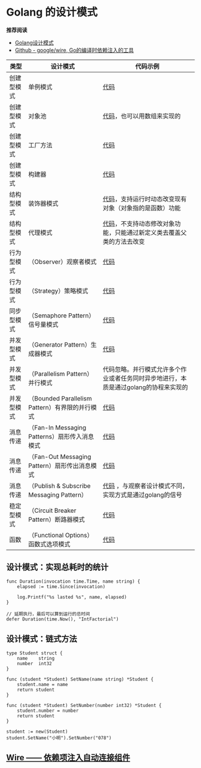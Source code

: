# Golang 的设计模式

**推荐阅读**

- [Golang设计模式](http://books.studygolang.com/go-patterns)
- [Github - google/wire, Go的编译时依赖注入的工具](https://github.com/google/wire)

| 类型 | 设计模式 | 代码示例 | 
| --- | --- | --- | 
| 创建型模式 | 单例模式 | [代码](./singleton.go) |
| 创建型模式 | 对象池 | [代码](./object_pool.go)，也可以用数组来实现的 |
| 创建型模式 | 工厂方法 | [代码](./factory_method.go) |
| 创建型模式 | 构建器 | [代码](./builder.go) |
| 结构型模式 | 装饰器模式 | [代码](./decorator.go)，支持运行时动态改变现有对象（对象指的是函数）功能 | 
| 结构型模式 | 代理模式 | [代码](./proxy.go)，不支持动态修改对象功能，只能通过新定义类去覆盖父类的方法去改变 |
| 行为型模式 | （Observer）观察者模式 | [代码](./observer.go) |
| 行为型模式 | （Strategy）策略模式 | [代码](./strategy.go) |
| 同步型模式 | （Semaphore Pattern）信号量模式 | [代码](./semaphore.go) |
| 并发型模式 | （Generator Pattern）生成器模式 | [代码](./generator.go) |
| 并发型模式 | （Parallelism Pattern）并行模式 | 代码忽略。并行模式允许多个作业或者任务同时异步地进行，本质是通过golang的协程来实现的 |
| 并发型模式 | （Bounded Parallelism Pattern）有界限的并行模式 | [代码](./bounded_parallelism.go) |
| 消息传递 | （Fan-In Messaging Patterns）扇形传入消息模式 | [代码](./fan_in_messaging.go) |
| 消息传递 | （Fan-Out Messaging Pattern）扇形传出消息模式 | [代码](./fan_out_messaging.go) |
| 消息传递 | （Publish & Subscribe Messaging Pattern） | [代码](./publish_and_subscribe_messaging.go) ，与观察者设计模式不同，实现方式是通过golang的信号 |
| 稳定型模式 | （Circuit Breaker Pattern）断路器模式 | [代码](./circuit_breaker.go) |
| 函数 | （Functional Options）函数式选项模式 | [代码](./function.go) | 

## 设计模式：实现总耗时的统计
```gotemplate
func Duration(invocation time.Time, name string) {
    elapsed := time.Since(invocation)

    log.Printf("%s lasted %s", name, elapsed)
}

// 延期执行，最后可以算到运行的总时间
defer Duration(time.Now(), "IntFactorial")
```

## 设计模式：链式方法
```gotemplate
type Student struct {
	name	string
	number	int32
}

func (student *Student) SetName(name string) *Student {
    student.name = name
    return student
}

func (student *Student) SetNumber(number int32) *Student {
    student.number = number
    return student
}

student := new(Student)
student.SetName("小明").SetNumber("078")
```

## [Wire —— 依赖项注入自动连接组件]()